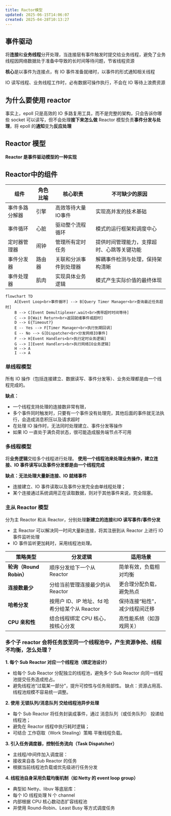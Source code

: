 ```yaml
---
title: Ractor模型
updated: 2025-06-15T14:06:07
created: 2025-04-28T10:13:27
---
```


## 事件驱动

将**连接**和**业务线程**分开处理，当连接层有事件触发时提交给业务线程，避免了业务线程因网络数据处于准备中导致的长时间等待问题，节省线程资源

**核心**是以事件为连接点，有 IO 事件准备就绪时，以事件的形式通知相关线程

IO 读写线程、业务线程工作时，必有数据可操作执行，不会在 IO 等待上浪费资源

## 为什么要使用 reactor

事实上，epoll 只是高效的 IO 多路复用工具，而不是完整的架构，只会告诉你哪些 socket 可以读写，但不会处理**接下来怎么做**
Reactor 模型负责**事件分发与处理**，将 epoll 的**通知**变为**反应处理**

## Reactor 模型

**Reactor 是事件驱动模型的一种实现**

## Reactor中的组件

|组件	|角色比喻	|核心职责	|不可缺少的原因|
|------|----------|---------------|-------------------|
|事件多路分解器|	引擎	|高效等待大量IO事件|	实现高并发的技术基础|
|事件循环	|心脏|	驱动整个流程循环|	模式的运行框架和调度中心|
|定时器管理器|	闹钟|	管理所有定时任务	|提供时间管理能力，支撑超时、心跳等关键功能|
|事件分发器|	路由器|	关联和分派事件到处理器	|解耦事件检测与处理，保持架构清晰
|事件处理器|	肌肉	|实现具体业务逻辑	|模式产生实际价值的最终体现

```mermaid
flowchart TD
    A[Event Loop<br>事件循环] --> B[Query Timer Manager<br>查询最近任务超时]
    B --> C[Event Demultiplexer.wait<br>携带超时时间等待]
    C --> D[Wait Return<br>返回就绪事件或超时]
    D --> E{Timeout?}
    E -- Yes --> F[Timer Manager<br>执行到期回调]
    E -- No --> G[Dispatcher<br>分发网络IO事件]
    F --> H[Event Handlers<br>执行定时业务逻辑]
    G --> I[Event Handlers<br>执行网络IO业务逻辑]
    H --> A
    I --> A
```

### 单线程模型

所有 IO 操作（包括连接建立、数据读写、事件分发等）、业务处理都是由一个线程完成的。

**缺点：**
- 一个线程支持处理的连接数非常有限，
- 多个事件同时触发时，只要有一个事件没有处理完，其他后面的事件就无法执行，会造成消息积压以及请求超时
- 在处理 IO 操作时，无法同时处理建立、事件分发等操作
- 如果 IO 一直处于满负荷状态，很可能造成服务端节点不可用

### 多线程模型

将**业务逻辑**交给多个线程进行处理。
**使用一个线程池来处理业务操作，建立连接、IO 事件读写以及事件分发都是由一个线程完成**

**缺点：无法处理大量新连接、IO 就绪事件**

- 连接建立、IO 事件读取以及事件分发完全由单线程处理；
- 某个连接通过系统调用正在读取数据，则对于其他事件来说，完全阻塞。

### 主从 Reactor 模型

分为主 Reactor 和从 Reactor，分别处理**新建立的连接**和**IO 读写事件/事件分发**

- 主 Reactor 可以解决同一时间大量新连接，将其注册到从 Reactor 上进行 IO 事件监听处理
- IO 事件监听更加耗时，采用线程池处理。

| **策略类型** | **分发逻辑** | **适用场景** |
  |----|----|----|
  | **轮询（Round Robin）** | 顺序分发给下一个从 Reactor | 简单有效，负载相对均衡 |
  | **连接数最少** | 分给当前管理连接最少的从 Reactor | 更合理分配负载，避免热点 |
  | **哈希分发** | 按用户 ID、IP 地址、fd 哈希分给某个从 Reactor | 保持连接“粘性”，减少线程间迁移 |
  | **CPU 亲和性** | 结合线程绑定 CPU 核心，按核心分发 | 高性能系统（如游戏网关） |

### 多个子 reactor 会将任务放至同一个线程池中，产生资源争抢、线程不均衡，怎么处理？

**1. 每个 Sub Reactor 对应一个线程池（绑定池设计）**

- 给每个 Sub Reactor 分配独立的线程池，避免多个 Sub Reactor 向同一线程池提交任务造成抢占。
- 避免线程池“过载某一部分”，提升可控性与任务局部性。
  缺点：资源占用高、线程池规模不容易统一调整。

**2. 使用 无锁队列/消息队列 交给线程池异步处理**
- 每个 Sub Reactor 将任务封装成事件，通过 消息队列（或任务队列） 投递给线程池；
- 避免在 Reactor 线程中执行耗时逻辑；
- 可结合 工作窃取（Work Stealing）策略 平衡线程负载。
  
**3. 引入任务调度器，控制任务流向（Task Dispatcher）**
- 主线程/中间件加入调度层：
- 接收来自各 Sub Reactor 的任务
- 根据当前线程池负载或优先级进行任务分发
  
**4. 线程池自身采用负载均衡机制（如 Netty 的 event loop group）**
- 典型如 Netty、libuv 等底层库：
- 每个 IO 线程处理 N 个 channel
- 内部根据 CPU 核心数动态扩容线程池
- 并使用 Round-Robin、Least Busy 等方式调度任务
